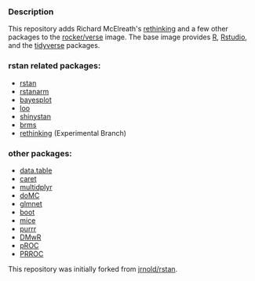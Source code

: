 ### Description

This repository adds Richard McElreath's [rethinking](https://github.com/rmcelreath/rethinking/tree/Experimental) and a few other packages to the [rocker/verse](https://registry.hub.docker.com/u/rocker/verse/) image. The base image provides [R](https://www.r-project.org/), [Rstudio](https://www.rstudio.com/), and the [tidyverse](https://www.tidyverse.org) packages.


### rstan related packages:
  - [rstan](http://mc-stan.org/interfaces/rstan.html)
  - [rstanarm](http://mc-stan.org/interfaces/rstanarm.html)
  - [bayesplot](http://mc-stan.org/interfaces/bayesplot.html)
  - [loo](http://mc-stan.org/interfaces/loo.html)
  - [shinystan](http://mc-stan.org/interfaces/shinystan.html)
  - [brms](https://CRAN.R-project.org/package=brms)
  - [rethinking](https://github.com/rmcelreath/rethinking/tree/Experimental) (Experimental Branch)


### other packages:
  - [data.table](https://CRAN.R-project.org/package=data.table)
  - [caret](https://CRAN.R-project.org/package=caret)
  - [multidplyr](https://github.com/hadley/multidplyr)
  - [doMC](https://CRAN.R-project.org/package=doMC)
  - [glmnet](https://CRAN.R-project.org/package=glmnet)
  - [boot](https://CRAN.R-project.org/package=boot)
  - [mice](https://CRAN.R-project.org/package=mice)
  - [purrr](https://CRAN.R-project.org/package=purrr)
  - [DMwR](https://CRAN.R-project.org/package=DMwR)
  - [pROC](https://CRAN.R-project.org/package=pROC)
  - [PRROC](https://CRAN.R-project.org/package=PRROC)



This repository was initially forked from [jrnold/rstan](https://hub.docker.com/r/jrnold/rstan/).

